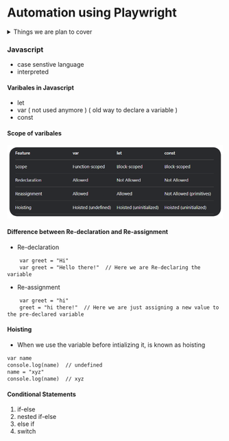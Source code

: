 # Automation using Playwright

<details>
<summary>Things we are plan to cover</summary>

- [ ] Javascript
    - [ ] Basic JS : 02/05/25 - 03/05/25
    - [ ] Functions
    - [ ] Intermediate JS

- [ ] Typescript
    - [ ] Baisc TS
    - [ ] Interfaces
    - [ ] Enums
    - [ ] Generics

- [ ] Playwright
    - [ ] Basic Playwright
    - [ ] Locators
    - [ ] Chained locators


</details>

### Javascript

- case senstive language
- interpreted

#### Varibales in Javascript
- let
- var ( not used anymore ) ( old way to declare a variable )
- const

#### Scope of varibales
![Variable features difference](assets/differentVarFeatures.png)


#### Difference between Re-declaration and Re-assignment
- Re-declaration 
```
    var greet = "Hi"
    var greet = "Hello there!"  // Here we are Re-declaring the variable
```
- Re-assignment
```
    var greet = "hi"
    greet = "hi there!"  // Here we are just assigning a new value to the pre-declared variable
```

#### Hoisting 
* When we use the variable before intializing it, is known as hoisting
``` 
var name
console.log(name)  // undefined
name = "xyz"
console.log(name)  // xyz
```

#### Conditional Statements

1. if-else
2. nested if-else
3. else if
4. switch
